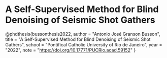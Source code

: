# A Self-Supervised Method for Blind Denoising of Seismic Shot Gathers




@phdthesis{bussonthesis2022,
  author  = "Antonio José Granson Busson",
  title   = "A Self-Supervised Method for Blind Denoising of Seismic Shot Gathers",
  school  = "Pontifical Catholic University of Rio de Janeiro",
  year    = "2022",
  note = "https://doi.org/10.17771/PUCRio.acad.59152"
}
